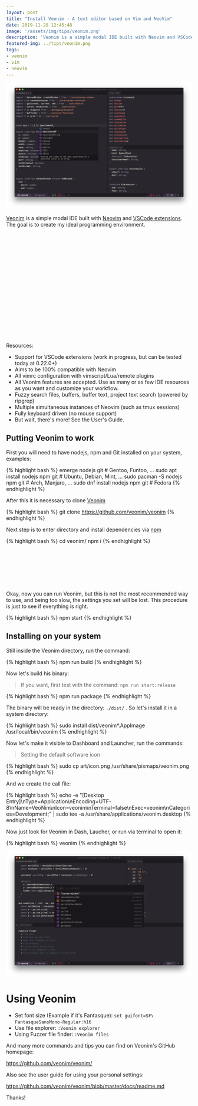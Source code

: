 ```yaml
---
layout: post
title: "Install Veonim - A text editor based on Vim and NeoVim"
date: 2019-11-28 12:45:48
image: '/assets/img/tips/veonim.png'
description: 'Veonim is a simple modal IDE built with Neovim and VSCode extensions.'
featured-img: ../tips/veonim.png
tags:
- veonim
- vim
- neovim
---
```


![Install Veonim - A text editor based on Vim and NeoVim](/assets/img/tips/veonim.png)

[Veonim](https://github.com/veonim/veonim/) is a simple modal IDE built with [Neovim](https://neovim.io/) and [VSCode extensions](https://code.visualstudio.com/docs/editor/extension-gallery). The goal is to create my ideal programming environment.

<!-- QUADRADO -->
<script async src="//pagead2.googlesyndication.com/pagead/js/adsbygoogle.js"></script>
<ins class="adsbygoogle"
style="display:inline-block;width:336px;height:280px"
data-ad-client="ca-pub-2838251107855362"
data-ad-slot="5351066970"></ins>
<script>
(adsbygoogle = window.adsbygoogle || []).push({});
</script>

Resources:

+ Support for VSCode extensions (work in progress, but can be tested today at 0.22.0+)
+ Aims to be 100% compatible with Neovim
+ All vimrc configuration with vimscript/Lua/remote plugins
+ All Veonim features are accepted. Use as many or as few IDE resources as you want and customize your workflow.
+ Fuzzy search files, buffers, buffer text, project text search (powered by ripgrep)
+ Multiple simultaneous instances of Neovim (such as tmux sessions)
+ Fully keyboard driven (no mouse support)
+ But wait, there's more! See the User's Guide.

## Putting Veonim to work

First you will need to have nodejs, npm and Git installed on your system, examples:

{% highlight bash %}
emerge nodejs git # Gentoo, Funtoo, ...
sudo apt install nodejs npm git # Ubuntu, Debian, Mint, ...
sudo pacman -S nodejs npm git # Arch, Manjaro, ...
sudo dnf install nodejs npm git # Fedora
{% endhighlight %}

After this it is necessary to clone [Veonim](https://github.com/veonim/veonim/)

{% highlight bash %}
git clone https://github.com/veonim/veonim
{% endhighlight %}

Next step is to enter directory and install dependencies via [npm](https://www.npmjs.com/)

{% highlight bash %}
cd veonim/
npm i
{% endhighlight %}

<!-- LISTA MIN -->
<script async src="//pagead2.googlesyndication.com/pagead/js/adsbygoogle.js"></script>
<ins class="adsbygoogle"
style="display:inline-block;width:730px;height:95px"
data-ad-client="ca-pub-2838251107855362"
data-ad-slot="5351066970"></ins>
<script>
(adsbygoogle = window.adsbygoogle || []).push({});
</script>

Okay, now you can run Veonim, but this is not the most recommended way to use, and being too slow, the settings you set will be lost. This procedure is just to see if everything is right.

{% highlight bash %}
npm start
{% endhighlight %}

## Installing on your system

Still inside the Veonim directory, run the command:

{% highlight bash %}
npm run build
{% endhighlight %}

Now let's build his binary:

> If you want, first test with the command: `npm run start:release`

{% highlight bash %}
npm run package
{% endhighlight %}

The binary will be ready in the directory: `./dist/` . So let's install it in a system directory:

{% highlight bash %}
sudo install dist/veonim*.AppImage /usr/local/bin/veonim
{% endhighlight %}

<!-- RETANGULO LARGO 2 -->
<script async src="//pagead2.googlesyndication.com/pagead/js/adsbygoogle.js"></script>
<ins class="adsbygoogle"
style="display:block; text-align:center;"
data-ad-layout="in-article"
data-ad-format="fluid"
data-ad-client="ca-pub-2838251107855362"
data-ad-slot="8549252987"></ins>
<script>
(adsbygoogle = window.adsbygoogle || []).push({});
</script>

Now let's make it visible to Dashboard and Launcher, run the commands:

> Setting the default software icon

{% highlight bash %}
sudo cp art/icon.png /usr/share/pixmaps/veonim.png
{% endhighlight %}

And we create the call file:

{% highlight bash %}
echo -e "[Desktop Entry]\nType=Application\nEncoding=UTF-8\nName=VeoNim\nIcon=veonim\nTerminal=false\nExec=veonim\nCategories=Development;" | sudo tee -a /usr/share/applications/veonim.desktop
{% endhighlight %}

Now just look for Veonim in Dash, Laucher, or run via terminal to open it:

{% highlight bash %}
veonim
{% endhighlight %}

![Install Veonim - A text editor based on Vim and NeoVim](/assets/img/tips/veonim2.png)

# Using Veonim

+ Set font size (Example if it's Fantasque): `set guifont=SF\ FantasqueSansMono-Regular:h16`
+ Use file explorer: `:Veonim explorer`
+ Using Fuzzer file finder: `:Veonim files`

And many more commands and tips you can find on Veonim's GitHub homepage:

<https://github.com/veonim/veonim/>

Also see the user guide for using your personal settings:

<https://github.com/veonim/veonim/blob/master/docs/readme.md>

Thanks!
